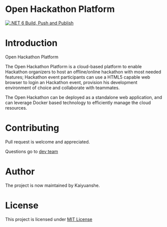Open Hackathon Platform
======

[![.NET 6 Build, Push and Publish](https://github.com/kaiyuanshe/open-hackathon-api/actions/workflows/dotnet.yml/badge.svg)](https://github.com/kaiyuanshe/open-hackathon-api/actions/workflows/dotnet.yml)

# Introduction
Open Hackathon Platform

The Open Hackathon Platform is a cloud-based platform to enable Hackathon organizers to host an offline/online hackathon with most needed features; Hackathon event participants can use a HTML5 capable web browser to login an Hackathon event, provision his development environment of choice and collaborate with teammates.

The Open Hackathon can be deployed as a standalone web application, and can leverage Docker based technology to efficiently manage the cloud resources.

# Contributing
Pull request is welcome and appreciated.

Questions go to [dev team](mailto:infra@kaiyuanshe.org)

# Author
The project is now maintained by Kaiyuanshe.

# License
This project is licensed under [MIT License](https://github.com/kaiyuanshe/open-hackathon-api/blob/master/LICENSE)

